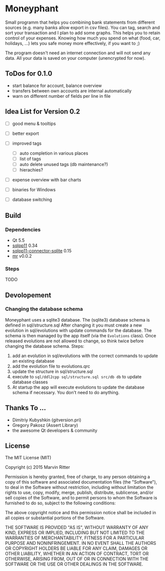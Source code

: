 Moneyphant
==========

Small programm that helps you combining bank statements from different sources (e.g. many banks allow export in csv files). You can tag, search and sort your transaction and I plan to add some graphs. This helps you to retain control of your expenses. Knowing how much you spend on what (food, car, holidays, ...) lets you safe money more effectively, if you want to ;)

The program doesn't need an internet connection and will not send any data. All your data is saved on your computer (unencrypted for now).

ToDos for 0.1.0
---------------
- start balance for account, balance overview
- transfers between own accounts are internal automatically
- warn on different number of fields per line in file

Idea List for Version 0.2
--------------------------
- [ ] good menu & tooltips
- [ ] better export
- [ ] improved tags
	- [ ] auto completion in various places
	- [ ] list of tags
	- [ ] auto delete unused tags (db maintenance?)
	- [ ] hierachies?
- [ ] expense overview with bar charts
- [ ] binaries for Windows
- [ ] database switching


Build
-----
### Dependencies
- Qt 5.5
- [sqlpp11](https://github.com/rbock/sqlpp11) 0.34
- [sqlpp11-connector-sqlite](https://github.com/rbock/sqlpp11-connector-sqlite3) 0.15
- [mr](https://github.com/Marvin182/mr) v0.0.2

### Steps
TODO

Devolopement
------------
### Changing the database schema
Moneyphant uses a sqlite3 database. The (sqlite3) database schema is defined in sql/structure.sql After changing it you must create a new evolution in sql/evolutions with update commands for the database. The schema is then managed by the app itself (via the `Evolutions` class). Once released evolutions are not allowed to change, so think twice before changing the database schema.
Steps:
1. add an evolution in sql/evolutions with the correct commands to update an existing database
2. add the evolution file to evolutions.qrc
3. update the structure in sql/structure.sql
4. execute to `sql/ddl2cpp sql/structure.sql src/db db` to update database classes
5. At startup the app will execute evolutions to update the database schema if necessary. You don't need to do anything.


Thanks To ...
-------------
- Dimitriy Kubyshkin (gitversion.pri)
- Gregory Pakosz (Assert Library)
- the awesome Qt developers & community

License
-------

The MIT License (MIT)

Copyright (c) 2015 Marvin Ritter

Permission is hereby granted, free of charge, to any person obtaining a copy
of this software and associated documentation files (the "Software"), to deal
in the Software without restriction, including without limitation the rights
to use, copy, modify, merge, publish, distribute, sublicense, and/or sell
copies of the Software, and to permit persons to whom the Software is
furnished to do so, subject to the following conditions:

The above copyright notice and this permission notice shall be included in
all copies or substantial portions of the Software.

THE SOFTWARE IS PROVIDED "AS IS", WITHOUT WARRANTY OF ANY KIND, EXPRESS OR
IMPLIED, INCLUDING BUT NOT LIMITED TO THE WARRANTIES OF MERCHANTABILITY,
FITNESS FOR A PARTICULAR PURPOSE AND NONINFRINGEMENT. IN NO EVENT SHALL THE
AUTHORS OR COPYRIGHT HOLDERS BE LIABLE FOR ANY CLAIM, DAMAGES OR OTHER
LIABILITY, WHETHER IN AN ACTION OF CONTRACT, TORT OR OTHERWISE, ARISING FROM,
OUT OF OR IN CONNECTION WITH THE SOFTWARE OR THE USE OR OTHER DEALINGS IN
THE SOFTWARE.